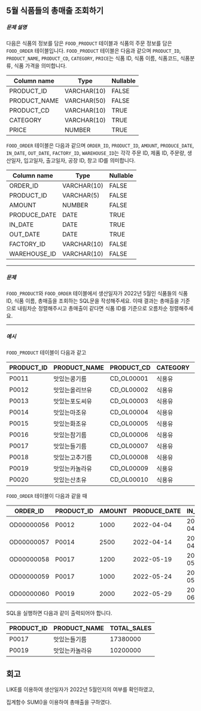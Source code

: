 ## 5월 식품들의 총매출 조회하기

##### 문제 설명

다음은 식품의 정보를 담은 `FOOD_PRODUCT` 테이블과 식품의 주문 정보를 담은 `FOOD_ORDER` 테이블입니다. `FOOD_PRODUCT` 테이블은 다음과 같으며 `PRODUCT_ID`, `PRODUCT_NAME`, `PRODUCT_CD`, `CATEGORY`, `PRICE`는 식품 ID, 식품 이름, 식품코드, 식품분류, 식품 가격을 의미합니다.

| Column name  | Type        | Nullable |
| ------------ | ----------- | -------- |
| PRODUCT_ID   | VARCHAR(10) | FALSE    |
| PRODUCT_NAME | VARCHAR(50) | FALSE    |
| PRODUCT_CD   | VARCHAR(10) | TRUE     |
| CATEGORY     | VARCHAR(10) | TRUE     |
| PRICE        | NUMBER      | TRUE     |

`FOOD_ORDER` 테이블은 다음과 같으며 `ORDER_ID`, `PRODUCT_ID`, `AMOUNT`, `PRODUCE_DATE`, `IN_DATE`, `OUT_DATE`, `FACTORY_ID`, `WAREHOUSE_ID`는 각각 주문 ID, 제품 ID, 주문량, 생산일자, 입고일자, 출고일자, 공장 ID, 창고 ID를 의미합니다.

| Column name  | Type        | Nullable |
| ------------ | ----------- | -------- |
| ORDER_ID     | VARCHAR(10) | FALSE    |
| PRODUCT_ID   | VARCHAR(5)  | FALSE    |
| AMOUNT       | NUMBER      | FALSE    |
| PRODUCE_DATE | DATE        | TRUE     |
| IN_DATE      | DATE        | TRUE     |
| OUT_DATE     | DATE        | TRUE     |
| FACTORY_ID   | VARCHAR(10) | FALSE    |
| WAREHOUSE_ID | VARCHAR(10) | FALSE    |

------

##### 문제

`FOOD_PRODUCT`와 `FOOD_ORDER` 테이블에서 생산일자가 2022년 5월인 식품들의 식품 ID, 식품 이름, 총매출을 조회하는 SQL문을 작성해주세요. 이때 결과는 총매출을 기준으로 내림차순 정렬해주시고 총매출이 같다면 식품 ID를 기준으로 오름차순 정렬해주세요.

------

##### 예시

`FOOD_PRODUCT` 테이블이 다음과 같고

| PRODUCT_ID | PRODUCT_NAME   | PRODUCT_CD | CATEGORY | PRICE |
| ---------- | -------------- | ---------- | -------- | ----- |
| P0011      | 맛있는콩기름   | CD_OL00001 | 식용유   | 4880  |
| P0012      | 맛있는올리브유 | CD_OL00002 | 식용유   | 7200  |
| P0013      | 맛있는포도씨유 | CD_OL00003 | 식용유   | 5950  |
| P0014      | 맛있는마조유   | CD_OL00004 | 식용유   | 8950  |
| P0015      | 맛있는화조유   | CD_OL00005 | 식용유   | 8800  |
| P0016      | 맛있는참기름   | CD_OL00006 | 식용유   | 7100  |
| P0017      | 맛있는들기름   | CD_OL00007 | 식용유   | 7900  |
| P0018      | 맛있는고추기름 | CD_OL00008 | 식용유   | 6100  |
| P0019      | 맛있는카놀라유 | CD_OL00009 | 식용유   | 5100  |
| P0020      | 맛있는산초유   | CD_OL00010 | 식용유   | 6500  |

`FOOD_ORDER` 테이블이 다음과 같을 때

| ORDER_ID   | PRODUCT_ID | AMOUNT | PRODUCE_DATE | IN_DATE    | OUT_DATE   | FACTORY_ID | WAREHOUSE_ID |
| ---------- | ---------- | ------ | ------------ | ---------- | ---------- | ---------- | ------------ |
| OD00000056 | P0012      | 1000   | 2022-04-04   | 2022-04-21 | 2022-04-25 | FT19980002 | WH0032       |
| OD00000057 | P0014      | 2500   | 2022-04-14   | 2022-04-27 | 2022-05-01 | FT19980002 | WH0033       |
| OD00000058 | P0017      | 1200   | 2022-05-19   | 2022-05-28 | 2022-05-28 | FT20070002 | WH0033       |
| OD00000059 | P0017      | 1000   | 2022-05-24   | 2022-05-30 | 2022-05-30 | FT20070002 | WH0038       |
| OD00000060 | P0019      | 2000   | 2022-05-29   | 2022-06-08 | 2022-06-08 | FT20070002 | WH0035       |

SQL을 실행하면 다음과 같이 출력되어야 합니다.

| PRODUCT_ID | PRODUCT_NAME   | TOTAL_SALES |
| ---------- | -------------- | ----------- |
| P0017      | 맛있는들기름   | 17380000    |
| P0019      | 맛있는카놀라유 | 10200000    |

## 회고

LIKE를 이용하여 생산일자가 2022년 5월인지의 여부를 확인하였고,

집계함수 SUM()을 이용하여 총매출을 구하였다.

